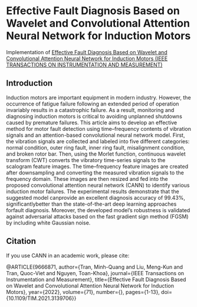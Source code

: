 # Effective Fault Diagnosis Based on Wavelet and Convolutional Attention Neural Network for Induction Motors

Implementation of [Effective Fault Diagnosis Based on Wavelet and Convolutional Attention Neural Network for Induction Motors (IEEE TRANSACTIONS ON INSTRUMENTATION AND MEASUREMENT)](https://ieeexplore.ieee.org/document/9666871)

## Introduction
Induction motors are important equipment in modern industry. However, the occurrence of fatigue failure following an extended period of operation invariably results in a catastrophic failure. As a result, monitoring and diagnosing induction motors is critical to avoiding unplanned shutdowns caused by premature failures. This article aims to develop an effective method for motor fault detection using time–frequency contents of vibration signals and an attention-based convolutional neural network model. First, the vibration signals are collected and labeled into five different categories: normal condition, outer ring fault, inner ring fault, misalignment condition, and broken rotor bar. Then, using the Morlet function, continuous wavelet transform (CWT) converts the vibratory time-series signals to the scalogram feature images. The time–frequency feature images are created after downsampling and converting the measured vibration signals to the frequency domain. These images are then resized and fed into the proposed convolutional attention neural network (CANN) to identify various induction motor failures. The experimental results demonstrate that the suggested model canprovide an excellent diagnosis accuracy of 99.43%, significantlybetter than the state-of-the-art deep learning approaches forfault diagnosis. Moreover, the developed model’s robustness is validated against adversarial attacks based on the fast gradient sign method (FGSM) by including white Gaussian noise.


## Citation
If you use CANN in an academic work, please cite:

@ARTICLE{9666871,  author={Tran, Minh-Quang and Liu, Meng-Kun and Tran, Quoc-Viet and Nguyen, Toan-Khoa},  journal={IEEE Transactions on Instrumentation and Measurement},   title={Effective Fault Diagnosis Based on Wavelet and Convolutional Attention Neural Network for Induction Motors},   year={2022},  volume={71},  number={},  pages={1-13},  doi={10.1109/TIM.2021.3139706}}
